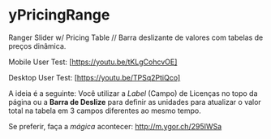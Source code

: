 # yPricingRange
Ranger Slider w/ Pricing Table // Barra deslizante de valores com tabelas de preços dinâmica.

Mobile User Test:
[https://youtu.be/tKLgCohcvOE]

Desktop User Test:
[https://youtu.be/TPSq2PtiQco]

A ideia é a seguinte: Você utilizar a *Label* (Campo) de Licenças no topo da página ou a **Barra de Deslize** para definir as unidades para atualizar o valor total na tabela em 3 campos diferentes ao mesmo tempo.

Se preferir, faça a *mágica* acontecer: http://m.ygor.ch/295IWSa

